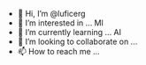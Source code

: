 - 👋 Hi, I’m @luficerg
- 👀 I’m interested in ... Ml
- 🌱 I’m currently learning ... AI
- 💞️ I’m looking to collaborate on ... 
- 📫 How to reach me ...

<!---
luficerg/luficerg is a ✨ special ✨ repository because its `README.md` (this file) appears on your GitHub profile.
You can click the Preview link to take a look at your changes.
--->
